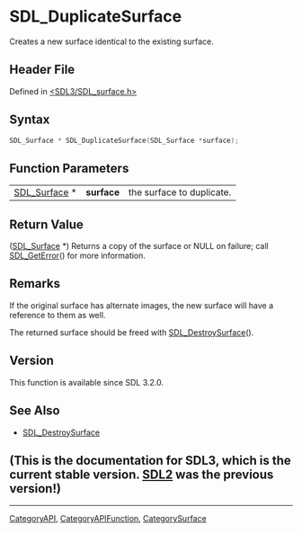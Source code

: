 # SDL_DuplicateSurface

Creates a new surface identical to the existing surface.

## Header File

Defined in [<SDL3/SDL_surface.h>](https://github.com/libsdl-org/SDL/blob/main/include/SDL3/SDL_surface.h)

## Syntax

```c
SDL_Surface * SDL_DuplicateSurface(SDL_Surface *surface);
```

## Function Parameters

|                              |             |                           |
| ---------------------------- | ----------- | ------------------------- |
| [SDL_Surface](SDL_Surface) * | **surface** | the surface to duplicate. |

## Return Value

([SDL_Surface](SDL_Surface) *) Returns a copy of the surface or NULL on
failure; call [SDL_GetError](SDL_GetError)() for more information.

## Remarks

If the original surface has alternate images, the new surface will have a
reference to them as well.

The returned surface should be freed with
[SDL_DestroySurface](SDL_DestroySurface)().

## Version

This function is available since SDL 3.2.0.

## See Also

- [SDL_DestroySurface](SDL_DestroySurface)


## (This is the documentation for SDL3, which is the current stable version. [SDL2](https://wiki.libsdl.org/SDL2/) was the previous version!)



----
[CategoryAPI](CategoryAPI), [CategoryAPIFunction](CategoryAPIFunction), [CategorySurface](CategorySurface)


